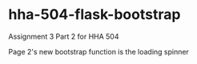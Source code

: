 # hha-504-flask-bootstrap
Assignment 3 Part 2 for HHA 504

Page 2's new bootstrap function is the loading spinner
